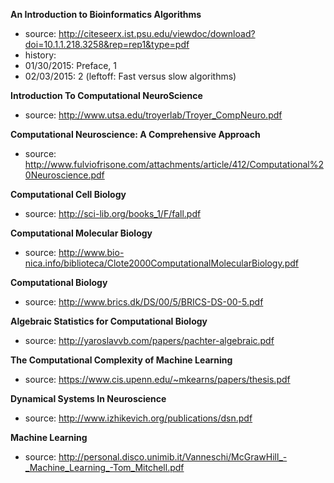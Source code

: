 **An Introduction to Bioinformatics Algorithms**
- source: http://citeseerx.ist.psu.edu/viewdoc/download?doi=10.1.1.218.3258&rep=rep1&type=pdf
- history:
- 01/30/2015: Preface, 1
- 02/03/2015: 2 (leftoff: Fast versus slow algorithms)


**Introduction To Computational NeuroScience**
- source: http://www.utsa.edu/troyerlab/Troyer_CompNeuro.pdf


**Computational Neuroscience: A Comprehensive Approach**
- source: http://www.fulviofrisone.com/attachments/article/412/Computational%20Neuroscience.pdf


**Computational Cell Biology**
- source: http://sci-lib.org/books_1/F/fall.pdf


**Computational Molecular Biology**
- source: http://www.bio-nica.info/biblioteca/Clote2000ComputationalMolecularBiology.pdf


**Computational Biology**
- source: http://www.brics.dk/DS/00/5/BRICS-DS-00-5.pdf


**Algebraic Statistics for Computational Biology**
- source: http://yaroslavvb.com/papers/pachter-algebraic.pdf


**The Computational Complexity of Machine Learning**
- source: https://www.cis.upenn.edu/~mkearns/papers/thesis.pdf


**Dynamical Systems In Neuroscience**
- source: http://www.izhikevich.org/publications/dsn.pdf


**Machine Learning**
- source: http://personal.disco.unimib.it/Vanneschi/McGrawHill_-_Machine_Learning_-Tom_Mitchell.pdf
